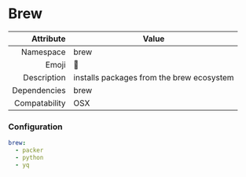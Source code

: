 # Brew

| Attribute     | Value                                     |
|--------------:|-------------------------------------------|
| Namespace     | brew                                      |
| Emoji         | 🍺                                        |
| Description   | installs packages from the brew ecosystem |
| Dependencies  | brew                                      |
| Compatability | OSX                                       |

### Configuration
```yml
brew:
  - packer	
  - python
  - yq
```